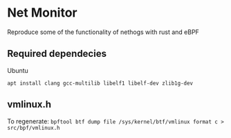 # Net Monitor

Reproduce some of the functionality of nethogs with rust and eBPF

## Required dependecies

Ubuntu
```console
apt install clang gcc-multilib libelf1 libelf-dev zlib1g-dev
```


## vmlinux.h

To regenerate: `bpftool btf dump file /sys/kernel/btf/vmlinux format c > src/bpf/vmlinux.h`